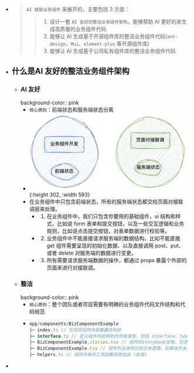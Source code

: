 - > `AI 赋能业务组件` 来展开的，主要包括 3 方面：
  >> 1. 设计一套 `AI 友好的整洁业务组件架构`，能够帮助 AI 更好的来生成高质量的业务组件代码
  >> 2. 能够让 AI 生成基于开源组件库的整洁业务组件代码(`ant-design`、`Mui`、`element-plus` 等开源组件库)
  >> 3. 能够让 AI 生成基于公司私有组件库的整洁业务组件代码
- ## 什么是AI 友好的整洁业务组件架构
	- ### **AI 友好**
	  background-color:: pink
		- `核心原则`：前端状态和服务端状态分离
		- ![image.png](../assets/image_1741011886916_0.png){:height 302, :width 593}
		- 在业务组件中只包含前端状态，所有的服务端状态都交给页面对接联调层来处理。
			- 1. 在业务组件中，我们只包含你要用的基础组件，ui 结构和样式，比如说 form 表单和提交按钮，以及一些交互逻辑和业务规则，比如说点击提交按钮，对表单数据进行校验等。
			- 2. 业务组件中不能直接请求服务端的数据结构，比如不能直接 get 组件需要呈现的初始化数据、以及直接调用 post、put、或者 delete 对服务端的数据进行变更。
			- 3. 所有需要请求服务端数据的操作，都通过 props 暴露个外部的页面来进行对接联调。
	- ### **整洁**
	  background-color:: pink
		- `核心原则`：整个团队或者项目需要有明确的业务组件代码文件结构和代码规范
		- ```js
		  app/components/BizComponentExample
		  ├─ index.ts // 仅仅将组件内容暴露给外部
		  ├─ interface.ts // 定义组件内部用到的所有类型，包括 interface、type、enum等
		  ├─ BizComponentExample.stories.tsx // 组件的storybook文档，包含组件不同的使用示例
		  ├─ BizComponentExample.tsx // 组件的主体样式和主体逻辑，如果组件太大(超过500行)可以拆分为其它的文件，样式使用 tailwindcss 编写
		  ├─ helpers.ts // 组件所有的工具函数存放在此 (如有)
		  ```
-